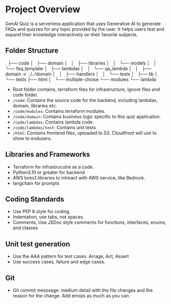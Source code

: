 # Project Overview

GenAI Quiz is a serverless application that uses Generative AI to generate FAQs and quizzes for any topic provided by the user. It helps users test and expand their knowledge interactively on their favorite subjects.

## Folder Structure

.
├── code
│   ├── domain
│   │   ├── libraries
│   │   └── models
│   │   └── faq_template
│   ├── lambdas
│   │   └── qa_lambda
│   │   ├── domain -> ../../domain
│   │   ├── handlers
│   │   └── tests
│   ├── lib
│   └── tests
├── html
│   └── multiple-choise
└── modules
└── lambda

- Root folder contains, terraform files for infrastructure, ignore files and code folder.
- `/code`: Contains the source code for the backend, including lambdas, domain, libraries etc.
- `/code/modules`: Contains terraform modules.
- `/code/domain`: Contains business logic specific to this quiz applicaiton.
- `/code/lambdas`: Contains lambda code.
- `/code/lambdas/test`: Contains unit tests
- `/html`: Contains frontend files, uploaded to S3. Cloudfront will use to show to endusers.

## Libraries and Frameworks

- Terraform for infrastrucutre as a code.
- Python3.10 or greater for backend
- AWS boto3 libraries to intreact with AWS service, like Bedrock.
- langchain for prompts

## Coding Standards

- Use PEP 8 style for coding.
- Indentation, use tabs, not spaces.
- Comments, Use JSDoc style comments for functions, interfaces, enums, and classes

## Unit test generation

- Use the AAA pattern for test cases. Arrage, Act, Assert
- Use success cases, failure and edge cases.

## Git

- Git commit messsage: medium detail with the file changes and the reason for the change. Add emojis as much as you can.
